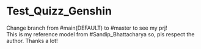 # Test_Quizz_Genshin
Change branch from #main(DEFAULT) to #master to see my prj! <br>
This is my reference model from #Sandip_Bhattacharya so, pls respect the author. Thanks a lot!
